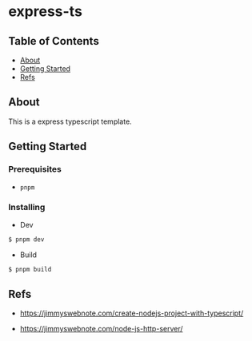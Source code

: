 # express-ts

## Table of Contents

- [About](#about)
- [Getting Started](#getting_started)
- [Refs](#refs)

## About <a name = "about"></a>

This is a express typescript template.

## Getting Started <a name = "getting_started"></a>

### Prerequisites

- `pnpm`

### Installing

- Dev

```bash
$ pnpm dev
```

- Build

```bash
$ pnpm build
```

## Refs <a name = "refs"></a>

- https://jimmyswebnote.com/create-nodejs-project-with-typescript/

- https://jimmyswebnote.com/node-js-http-server/
